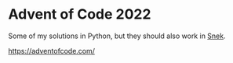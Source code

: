 # Advent of Code 2022
Some of my solutions in Python, but they should also work in [Snek](https://sneklang.org/).

https://adventofcode.com/
